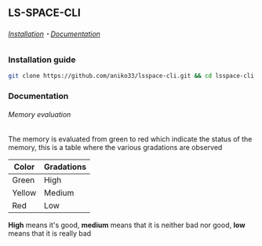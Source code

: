 ## LS-SPACE-CLI

###### [Installation](#installation-guide)・[Documentation](#Documentation)

### Installation guide

```bash
git clone https://github.com/aniko33/lsspace-cli.git && cd lsspace-cli && pip install -r req.txt
```

### Documentation

###### Memory evaluation

The memory is evaluated from green to red which indicate the status of the memory, this is a table where the various gradations are observed

| Color | Gradations |
| --- | --- |
| Green | High |
| Yellow | Medium |
| Red | Low |

**High** means it's good,
**medium** means that it is neither bad nor good,
**low** means that it is really bad
